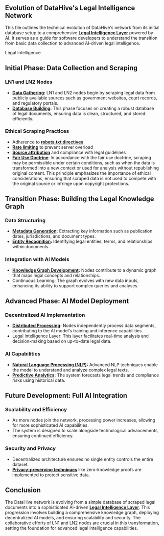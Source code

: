 ## Evolution of DataHive's Legal Intelligence Network

This file outlines the technical evolution of DataHive's network from its initial database setup to a comprehensive **[Legal Intelligence Layer](/docs/models/legal-intelligence-layer.md)** powered by AI. It serves as a guide for software developers to understand the transition from basic data collection to advanced AI-driven legal intelligence.

Legal Intelligence

## Initial Phase: Data Collection and Scraping

### LN1 and LN2 Nodes
- **[Data Gathering](/docs/infrastructure/data-gathering.md):** LN1 and LN2 nodes begin by scraping legal data from publicly available sources such as government websites, court records, and regulatory portals.
- **[Database Building](/docs/infrastructure/database-building.md):** This phase focuses on creating a robust database of legal documents, ensuring data is clean, structured, and stored efficiently.

### Ethical Scraping Practices
- Adherence to **[robots.txt directives](/docs/legal/ethical-scraping.md)**
- **[Rate limiting](/docs/legal/rate-limiting.md)** to prevent server overload
- **[Source attribution](/docs/legal/source-attribution.md)** and compliance with legal guidelines
- **[Fair Use Doctrine](/docs/legal/fair-use-doctrine.md)**: In accordance with the fair use doctrine, scraping may be permissible under certain conditions, such as when the data is transformed into a new context or used for analysis without republishing original content. This principle emphasizes the importance of ethical considerations, ensuring that scraped data is not used to compete with the original source or infringe upon copyright protections.

## Transition Phase: Building the Legal Knowledge Graph

### Data Structuring
- **[Metadata Generation](/docs/models/metadata-generation.md):** Extracting key information such as publication dates, jurisdictions, and document types.
- **[Entity Recognition](/docs/models/entity-recognition.md):** Identifying legal entities, terms, and relationships within documents.

### Integration with AI Models
- **[Knowledge Graph Development](/docs/models/knowledge-graph-development.md):** Nodes contribute to a dynamic graph that maps legal concepts and relationships.
- Continuous Learning: The graph evolves with new data inputs, enhancing its ability to support complex queries and analyses.

## Advanced Phase: AI Model Deployment

### Decentralized AI Implementation
- **[Distributed Processing](/docs/models/distributed-processing.md):** Nodes independently process data segments, contributing to the AI model's training and inference capabilities.
- Legal Intelligence Layer: This layer facilitates real-time analysis and decision-making based on up-to-date legal data.

### AI Capabilities
- **[Natural Language Processing (NLP)](/docs/models/nlp.md):** Advanced NLP techniques enable the model to understand and analyze complex legal texts.
- **[Predictive Analytics](/docs/models/predictive-analytics.md):** The system forecasts legal trends and compliance risks using historical data.

## Future Development: Full AI Integration

### Scalability and Efficiency
- As more nodes join the network, processing power increases, allowing for more sophisticated AI capabilities.
- The system is designed to scale alongside technological advancements, ensuring continued efficiency.

### Security and Privacy
- Decentralized architecture ensures no single entity controls the entire dataset.
- **[Privacy-preserving techniques](/docs/privacy/privacy-preserving-techniques.md)** like zero-knowledge proofs are implemented to protect sensitive data.

## Conclusion

The DataHive network is evolving from a simple database of scraped legal documents into a sophisticated AI-driven **[Legal Intelligence Layer](/docs/models/legal-intelligence-layer.md)**. This progression involves building a comprehensive knowledge graph, deploying decentralized AI models, and ensuring scalability and security. The collaborative efforts of LN1 and LN2 nodes are crucial in this transformation, setting the foundation for advanced legal intelligence capabilities.

